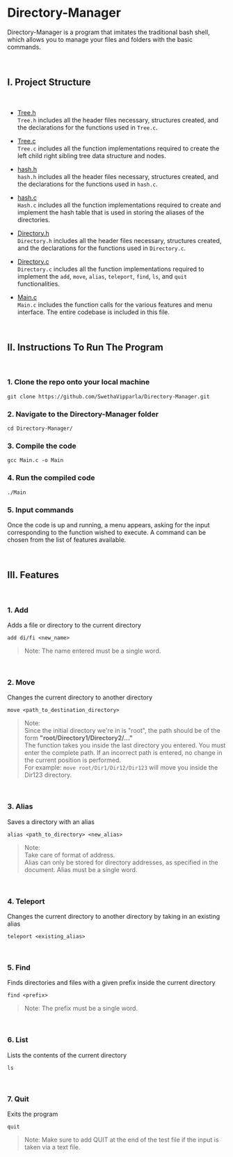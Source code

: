 # Directory-Manager

Directory-Manager is a program that imitates the traditional bash shell, which allows you to manage your files and folders with the basic commands.

&nbsp;

## I. Project Structure

<br>

* [Tree.h](https://github.com/SwethaVipparla/Directory-Manager/blob/master/Tree.h) <br>
`Tree.h` includes all the header files necessary, structures created,
 and the declarations for the functions used in `Tree.c`.

* [Tree.c](https://github.com/SwethaVipparla/Directory-Manager/blob/master/Tree.c) <br>
`Tree.c` includes all the function implementations required to 
 create the left child right sibling tree data structure and nodes.

* [hash.h](https://github.com/SwethaVipparla/Directory-Manager/blob/master/hash.h) <br>
`hash.h` includes all the header files necessary, structures created,
 and the declarations for the functions used in `hash.c`.

* [hash.c](https://github.com/SwethaVipparla/Directory-Manager/blob/master/hash.c) <br>
`Hash.c` includes all the function implementations required to 
 create and implement the hash table that is used in storing the 
 aliases of the directories.

* [Directory.h](https://github.com/SwethaVipparla/Directory-Manager/blob/master/Directory.h) <br>
`Directory.h` includes all the header files necessary, structures created,
 and the declarations for the functions used in `Directory.c`.

* [Directory.c](https://github.com/SwethaVipparla/Directory-Manager/blob/master/Directory.c) <br>
`Directory.c` includes all the function implementations required to 
 implement the `add`, `move`, `alias`, `teleport`, `find`, `ls`, and `quit` functionalities.

* [Main.c](https://github.com/SwethaVipparla/Directory-Manager/blob/master/Main.c) <br>
`Main.c` includes the function calls for the various features and menu
 interface. The entire codebase is included in this file.

&nbsp;
## II. Instructions To Run The Program

<br>

### 1. Clone the repo onto your local machine
```
git clone https://github.com/SwethaVipparla/Directory-Manager.git
```
### 2. Navigate to the Directory-Manager folder
```
cd Directory-Manager/
```
### 3. Compile the code
```
gcc Main.c -o Main
```
### 4. Run the compiled code
```
./Main
```

### 5. Input commands
Once the code is up and running, a menu appears, asking for the input corresponding to the function wished to execute. A command can be chosen from the list of features available.

&nbsp;
## III. Features
<br>

### 1.  Add
Adds a file or directory to the current directory
```
add di/fi <new_name>
```
>  Note: The name entered must be a single word.  

<br>

### 2.  Move
Changes the current directory to another directory
```
move <path_to_destination_directory>
```

>  Note:\
Since the initial directory we're in is "root", the path should be of the form **"root/Directory1/Directory2/..."**<br>
The function takes you inside the last directory you entered. You must enter the complete path. If an incorrect path is entered, no change in the current position is performed.<br>
For example: `move root/Dir1/Dir12/Dir123`
will move you inside the Dir123 directory.

<br>

### 3.  Alias
Saves a directory with an alias
```
alias <path_to_directory> <new_alias>
```
> Note:\
 Take care of format of address.\
Alias can only be stored for directory addresses, as specified in the document. Alias must be a single word. 

<br>

### 4.  Teleport
Changes the current directory to another directory by taking in an existing alias
```
teleport <existing_alias>
```
<br>

### 5.  Find
Finds directories and files with a given prefix inside the current directory

```
find <prefix>
```
> Note: The prefix must be a single word.

<br>

### 6.  List
Lists the contents of the current directory

```
ls
```
<br>

### 7.  Quit
Exits the program

```
quit
```
> Note: Make sure to add QUIT at the end of the test file if the input is taken via a text file.

&nbsp;

